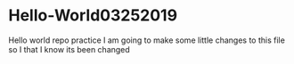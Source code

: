 # Hello-World03252019
Hello world repo practice
I am going to make some little changes to this file so I that I know its been changed

